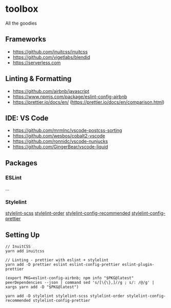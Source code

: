 # toolbox
All the goodies

## Frameworks
- https://github.com/inuitcss/inuitcss
- https://github.com/vigetlabs/blendid
- https://serverless.com

## Linting & Formatting
- https://github.com/airbnb/javascript
- https://www.npmjs.com/package/eslint-config-airbnb
- https://prettier.io/docs/en/ (https://prettier.io/docs/en/comparison.html)

## IDE: VS Code
- https://github.com/mrmlnc/vscode-postcss-sorting
- https://github.com/wesbos/cobalt2-vscode
- https://github.com/ronnidc/vscode-nunjucks
- https://github.com/GingerBear/vscode-liquid

## Packages

### ESLint

...

### Stylelint

[stylelint-scss](https://github.com/kristerkari/stylelint-scss)
[stylelint-order](https://github.com/hudochenkov/stylelint-order)
[stylelint-config-recommended](https://github.com/stylelint/stylelint-config-recommended)
[stylelint-config-prettier](https://github.com/shannonmoeller/stylelint-config-prettier)

## Setting Up

```
// InuitCSS
yarn add inuitcss

// Linting - prettier with eslint + stylelint
yarn add -D prettier eslint eslint-config-prettier eslint-plugin-prettier

(export PKG=eslint-config-airbnb; npm info "$PKG@latest" peerDependencies --json | command sed 's/[\{\},]//g ; s/: /@/g' | xargs yarn add -D "$PKG@latest")

yarn add -D stylelint stylelint-scss stylelint-order stylelint-config-recommended stylelint-config-prettier
```
